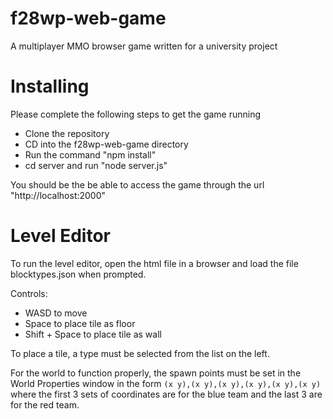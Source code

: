 # f28wp-web-game

A multiplayer MMO browser game written for a university project

# Installing

Please complete the following steps to get the game running

* Clone the repository
* CD into the f28wp-web-game directory
* Run the command "npm install"
* cd server and run "node server.js"

You should be the be able to access the game through the url "http://localhost:2000"

# Level Editor

To run the level editor, open the html file in a browser and load the file blocktypes.json when prompted.

Controls:

* WASD to move
* Space to place tile as floor
* Shift + Space to place tile as wall

To place a tile, a type must be selected from the list on the left.

For the world to function properly, the spawn points must be set in the World Properties window in the form `(x y),(x y),(x y),(x y),(x y),(x y)` where the first 3 sets of coordinates are for the blue team and the last 3 are for the red team.
